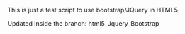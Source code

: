 This is just a test script to use bootstrap/JQuery in HTML5

Updated inside the branch: html5_Jquery_Bootstrap
